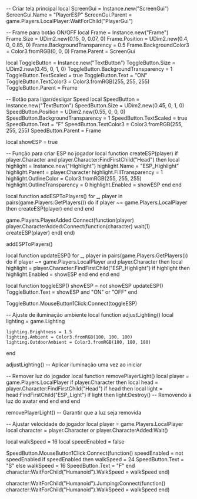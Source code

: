 -- Criar tela principal
local ScreenGui = Instance.new("ScreenGui")
ScreenGui.Name = "PlayerESP"
ScreenGui.Parent = game.Players.LocalPlayer:WaitForChild("PlayerGui")

-- Frame para botão ON/OFF
local Frame = Instance.new("Frame")
Frame.Size = UDim2.new(0.15, 0, 0.07, 0)
Frame.Position = UDim2.new(0.4, 0, 0.85, 0)
Frame.BackgroundTransparency = 0.5
Frame.BackgroundColor3 = Color3.fromRGB(0, 0, 0)
Frame.Parent = ScreenGui

local ToggleButton = Instance.new("TextButton")
ToggleButton.Size = UDim2.new(0.45, 0, 1, 0)
ToggleButton.BackgroundTransparency = 1
ToggleButton.TextScaled = true
ToggleButton.Text = "ON"
ToggleButton.TextColor3 = Color3.fromRGB(255, 255, 255)
ToggleButton.Parent = Frame

-- Botão para ligar/desligar Speed
local SpeedButton = Instance.new("TextButton")
SpeedButton.Size = UDim2.new(0.45, 0, 1, 0)
SpeedButton.Position = UDim2.new(0.55, 0, 0, 0)
SpeedButton.BackgroundTransparency = 1
SpeedButton.TextScaled = true
SpeedButton.Text = "F"
SpeedButton.TextColor3 = Color3.fromRGB(255, 255, 255)
SpeedButton.Parent = Frame

local showESP = true

-- Função para criar ESP no jogador
local function createESP(player)
    if player.Character and player.Character:FindFirstChild("Head") then
        local highlight = Instance.new("Highlight")
        highlight.Name = "ESP_Highlight"
        highlight.Parent = player.Character
        highlight.FillTransparency = 1
        highlight.OutlineColor = Color3.fromRGB(255, 255, 255)
        highlight.OutlineTransparency = 0
        highlight.Enabled = showESP
    end
end

local function addESPToPlayers()
    for _, player in pairs(game.Players:GetPlayers()) do
        if player ~= game.Players.LocalPlayer then
            createESP(player)
        end
    end
end

game.Players.PlayerAdded:Connect(function(player)
    player.CharacterAdded:Connect(function(character)
        wait(1)
        createESP(player)
    end)
end)

addESPToPlayers()

local function updateESP()
    for _, player in pairs(game.Players:GetPlayers()) do
        if player ~= game.Players.LocalPlayer and player.Character then
            local highlight = player.Character:FindFirstChild("ESP_Highlight")
            if highlight then
                highlight.Enabled = showESP
            end
        end
    end
end

local function toggleESP()
    showESP = not showESP
    updateESP()
    ToggleButton.Text = showESP and "ON" or "OFF"
end

ToggleButton.MouseButton1Click:Connect(toggleESP)

-- Ajuste de iluminação ambiente
local function adjustLighting()
    local lighting = game.Lighting

    lighting.Brightness = 1.5
    lighting.Ambient = Color3.fromRGB(100, 100, 100)
    lighting.OutdoorAmbient = Color3.fromRGB(180, 180, 180)
end

adjustLighting() -- Aplicar iluminação uma vez ao iniciar

-- Remover luz do jogador
local function removePlayerLight()
    local player = game.Players.LocalPlayer
    if player.Character then
        local head = player.Character:FindFirstChild("Head")
        if head then
            local light = head:FindFirstChild("ESP_Light")
            if light then
                light:Destroy() -- Removendo a luz do avatar
            end
        end
    end
end

removePlayerLight() -- Garantir que a luz seja removida

-- Ajustar velocidade do jogador
local player = game.Players.LocalPlayer
local character = player.Character or player.CharacterAdded:Wait()

local walkSpeed = 16
local speedEnabled = false

SpeedButton.MouseButton1Click:Connect(function()
    speedEnabled = not speedEnabled
    if speedEnabled then
        walkSpeed = 24
        SpeedButton.Text = "S"
    else
        walkSpeed = 16
        SpeedButton.Text = "F"
    end
    character:WaitForChild("Humanoid").WalkSpeed = walkSpeed
end)

character:WaitForChild("Humanoid").Jumping:Connect(function()
    character:WaitForChild("Humanoid").WalkSpeed = walkSpeed
end)
